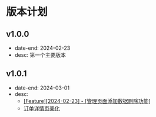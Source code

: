 # 版本计划

## v1.0.0
* date-end: 2024-02-23
* desc: 第一个主要版本

## v1.0.1
* date-end: 2024-03-01
* desc: 
  * [[Feature][2024-02-23] - [管理页面添加数据删除功能]](https://github.com/carolcoral/Payfor/issues/2)
  * [订单详情页美化](https://gitea.cnkj.site/365/RuoYi-Vue/issues/2)
